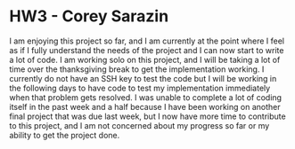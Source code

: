# HW3 - Corey Sarazin

I am enjoying this project so far, and I am currently at the point where I feel as if I fully understand the needs of the project and I can now start to write a lot of code. I am working solo on this project, and I will be taking a lot of time over the thanksgiving break to get the implementation working. I currently do not have an SSH key to test the code but I will be working in the following days to have code to test my implementation immediately when that problem gets resolved. I was unable to complete a lot of coding itself in the past week and a half because I have been working on another final project that was due last week, but I now have more time to contribute to this project, and I am not concerned about my progress so far or my ability to get the project done.
